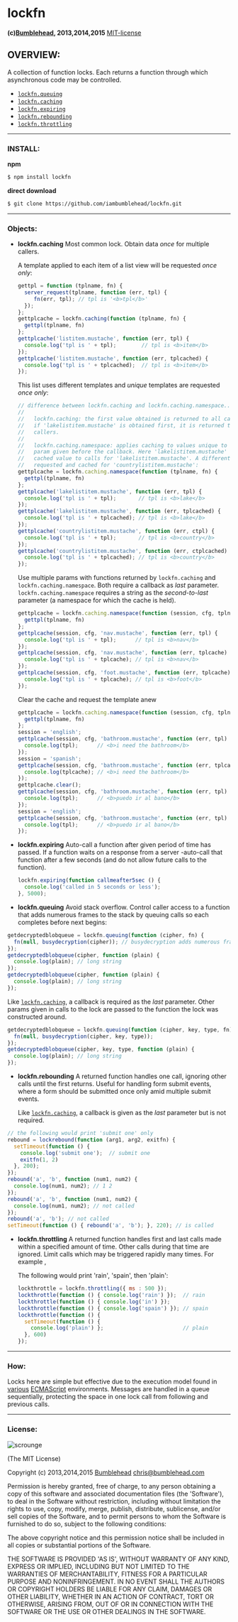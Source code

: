lockfn
======
**(c)[Bumblehead][0], 2013,2014,2015** [MIT-license](#license)

## OVERVIEW:

A collection of function locks. Each returns a function through which asynchronous code may be controlled. 

 * [`lockfn.queuing`](#queuing)
 * [`lockfn.caching`](#caching)
 * [`lockfn.expiring`](#expiring) 
 * [`lockfn.rebounding`](#rebounding)
 * [`lockfn.throttling`](#throttling)

[0]: http://www.bumblehead.com                            "bumblehead"

---------------------------------------------------------
### <a id="install"></a>INSTALL:

**npm**
```bash
$ npm install lockfn
```

**direct download**
```bash
$ git clone https://github.com/iambumblehead/lockfn.git
```

---------------------------------------------------------
### <a id="objects"></a>Objects:

 - <a id="caching"></a>**lockfn.caching**
   Most common lock. Obtain data _once_ for multiple callers.

   A template applied to each item of a list view will be requested _once only_:
   ```javascript
   gettpl = function (tplname, fn) {
     server_request(tplname, function (err, tpl) {
        fn(err, tpl); // tpl is '<b>tpl</b>'
     });
   };
   gettplcache = lockfn.caching(function (tplname, fn) {
     gettpl(tplname, fn)
   };
   gettplcache('listitem.mustache', function (err, tpl) {
     console.log('tpl is ' + tpl);        // tpl is <b>item</b>
   });
   gettplcache('listitem.mustache', function (err, tplcached) {
     console.log('tpl is ' + tplcached);  // tpl is <b>item</b>
   });
   ```

   This list uses different templates and _unique_ templates are requested _once only_:
   ```javascript
   // difference between lockfn.caching and lockfn.caching.namespace...
   //
   //   lockfn.caching: the first value obtained is returned to all callers.
   //   if 'lakelistitem.mustache' is obtained first, it is returned to all
   //   callers.
   //
   //   lockfn.caching.namespace: applies caching to values unique to string
   //   param given before the callback. Here 'lakelistitem.mustache' returns a
   //   cached value to calls for 'lakelistitem.mustache'. A different value is
   //   requested and cached for 'countrylistitem.mustache':
   gettplcache = lockfn.caching.namespace(function (tplname, fn) {
     gettpl(tplname, fn)
   };
   gettplcache('lakelistitem.mustache', function (err, tpl) {
     console.log('tpl is ' + tpl);       // tpl is <b>lake</b>
   });
   gettplcache('lakelistitem.mustache', function (err, tplcached) {
     console.log('tpl is ' + tplcached); // tpl is <b>lake</b>
   });
   gettplcache('countrylistitem.mustache', function (err, ctpl) {
     console.log('tpl is ' + tpl);       // tpl is <b>country</b>
   });
   gettplcache('countrylistitem.mustache', function (err, ctplcached) {
     console.log('tpl is ' + tplcached); // tpl is <b>country</b>
   });
   ```
 
   Use multiple params with functions returned by `lockfn.caching` and `lockfn.caching.namespace`. Both require a callback as _last_ parameter. `lockfn.caching.namespace` requires a string as the _second-to-last_  parameter (a namespace for which the cache is held).
   ```javascript
   gettplcache = lockfn.caching.namespace(function (session, cfg, tplname, fn) {
     gettpl(tplname, fn)
   };
   gettplcache(session, cfg, 'nav.mustache', function (err, tpl) {
     console.log('tpl is ' + tpl);      // tpl is <b>nav</b>
   });
   gettplcache(session, cfg, 'nav.mustache', function (err, tplcache) {
     console.log('tpl is ' + tplcache); // tpl is <b>nav</b>
   });
   gettplcache(session, cfg, 'foot.mustache', function (err, tplcache) {
     console.log('tpl is ' + tplcache); // tpl is <b>foot</b>
   });
   ```

   Clear the cache and request the template anew
   ```javascript
   gettplcache = lockfn.caching.namespace(function (session, cfg, tplname, fn) {
     gettpl(tplname, fn)
   };
   session = 'english';
   gettplcache(session, cfg, 'bathroom.mustache', function (err, tpl) {
     console.log(tpl);      // <b>i need the bathroom</b>
   });
   session = 'spanish';
   gettplcache(session, cfg, 'bathroom.mustache', function (err, tplcache) {
     console.log(tplcache); // <b>i need the bathroom</b>
   });
   gettplcache.clear();
   gettplcache(session, cfg, 'bathroom.mustache', function (err, tpl) {
     console.log(tpl);      // <b>puedo ir al bano</b>
   });
   session = 'english';
   gettplcache(session, cfg, 'bathroom.mustache', function (err, tpl) {
     console.log(tpl);      // <b>puedo ir al bano</b>
   });
   ```

 - <a id="expiring"></a>**lockfn.expiring**
   Auto-call a function after given period of time has passed. If a function waits on a response from a server -auto-call that function after a few seconds (and do not allow future calls to the function).
   ```javascript
   lockfn.expiring(function callmeafter5sec () {
     console.log('called in 5 seconds or less');
   }, 5000);
   ```

 - <a id="queuing"></a>**lockfn.queuing**
   Avoid stack overflow. Control caller access to a function that adds numerous frames to the stack by queuing calls so each completes before next begins:
  ```javascript
  getdecryptedblobqueue = lockfn.queuing(function (cipher, fn) {
    fn(null, busydecryption(cipher)); // busydecryption adds numerous frames
  });
  getdecryptedblobqueue(cipher, function (plain) {
    console.log(plain); // long string
  });
  getdecryptedblobqueue(cipher, function (plain) {
    console.log(plain); // long string
  }); 
  ```

  Like [`lockfn.caching`](#caching), a callback is required as the _last_ parameter. Other params given in calls to the lock are passed to the function the lock was constructed around.
  ```javascript
  getdecryptedblobqueue = lockfn.queuing(function (cipher, key, type, fn) {
    fn(null, busydecryption(cipher, key, type));
  });
  getdecryptedblobqueue(cipher, key, type, function (plain) {
    console.log(plain); // long string
  });
  ```
 
 - <a id="rebounding"></a>**lockfn.rebounding**
   A returned function handles one call, ignoring other calls until the first returns. Useful for handling form submit events, where a form should be submitted once only amid multiple submit events.

   Like [`lockfn.caching`](#caching), a callback is given as the _last_ parameter but is not required.
  ```javascript
  // the following would print 'submit one' only
  rebound = lockrebound(function (arg1, arg2, exitfn) {
    setTimeout(function () { 
      console.log('submit one');  // submit one
      exitfn(1, 2) 
    }, 200);
  });
  rebound('a', 'b', function (num1, num2) {
    console.log(num1, num2); // 1 2
  });
  rebound('a', 'b', function (num1, num2) {
    console.log(num1, num2); // not called
  });
  rebound('a', 'b'); // not called
  setTimeout(function () { rebound('a', 'b'); }, 220); // is called
  ```

 - <a id="throttling"></a>**lockfn.throttling**
   A returned function handles first and last calls made within a specified amount of time. Other calls during that time are ignored. Limit calls which may be triggered rapidly many times. For example ,

   The following would print 'rain', 'spain', then 'plain': 
   ```javascript 
   lockthrottle = lockfn.throttling({ ms : 500 });
   lockthrottle(function () { console.log('rain') });  // rain
   lockthrottle(function () { console.log('in') });
   lockthrottle(function () { console.log('spain') }); // spain
   lockthrottle(function () {
     setTimeout(function () {
       console.log('plain') };                         // plain
     }, 600)
   });
   ```
  
---------------------------------------------------------
### <a id="how"></a>How:

Locks here are simple but effective due to the execution model found in [various][1] [ECMAScript][2] environments. Messages are handled in a queue sequentially, protecting the space in one lock call from following and previous calls.

[1]: https://developer.mozilla.org/en-US/docs/Web/JavaScript/EventLoop
[2]: http://nikhilm.github.io/uvbook/eventloops.html

---------------------------------------------------------

### <a id="license">License:

![scrounge](https://github.com/iambumblehead/scroungejs/raw/master/img/hand.png) 

(The MIT License)

Copyright (c) 2013,2014,2015 [Bumblehead][0] <chris@bumblehead.com>

Permission is hereby granted, free of charge, to any person obtaining a copy of this software and associated documentation files (the 'Software'), to deal in the Software without restriction, including without limitation the rights to use, copy, modify, merge, publish, distribute, sublicense, and/or sell copies of the Software, and to permit persons to whom the Software is furnished to do so, subject to the following conditions:

The above copyright notice and this permission notice shall be included in all copies or substantial portions of the Software.

THE SOFTWARE IS PROVIDED 'AS IS', WITHOUT WARRANTY OF ANY KIND, EXPRESS OR IMPLIED, INCLUDING BUT NOT LIMITED TO THE WARRANTIES OF MERCHANTABILITY, FITNESS FOR A PARTICULAR PURPOSE AND NONINFRINGEMENT. IN NO EVENT SHALL THE AUTHORS OR COPYRIGHT HOLDERS BE LIABLE FOR ANY CLAIM, DAMAGES OR OTHER LIABILITY, WHETHER IN AN ACTION OF CONTRACT, TORT OR OTHERWISE, ARISING FROM, OUT OF OR IN CONNECTION WITH THE SOFTWARE OR THE USE OR OTHER DEALINGS IN THE SOFTWARE.
